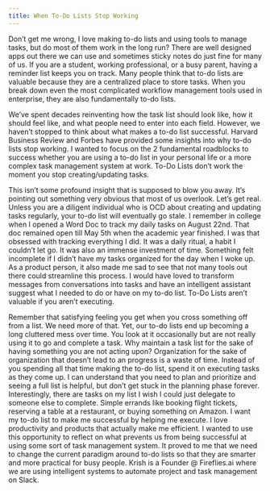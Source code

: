 ```yaml
---
title: When To-Do Lists Stop Working
---
```


Don’t get me wrong, I love making to-do lists and using tools to manage tasks, but do most of them work in the long run?
There are well designed apps out there we can use and sometimes sticky notes do just fine for many of us. If you are a student, working professional, or a busy parent, having a reminder list keeps you on track.
Many people think that to-do lists are valuable because they are a centralized place to store tasks.
When you break down even the most complicated workflow management tools used in enterprise, they are also fundamentally to-do lists.

We’ve spent decades reinventing how the task list should look like, how it should feel like, and what people need to enter into each field. However, we haven’t stopped to think about what makes a to-do list successful.
Harvard Business Review and Forbes have provided some insights into why to-do lists stop working. I wanted to focus on the 2 fundamental roadblocks to success whether you are using a to-do list in your personal life or a more complex task management system at work.
To-Do Lists don’t work the moment you stop creating/updating tasks.

This isn’t some profound insight that is supposed to blow you away. It’s pointing out something very obvious that most of us overlook. Let’s get real. Unless you are a diligent individual who is OCD about creating and updating tasks regularly, your to-do list will eventually go stale.
I remember in college when I opened a Word Doc to track my daily tasks on August 22nd. That doc remained open till May 5th when the academic year finished. I was that obsessed with tracking everything I did. It was a daily ritual, a habit I couldn’t let go. It was also an immense investment of time. Something felt incomplete if I didn’t have my tasks organized for the day when I woke up.
As a product person, it also made me sad to see that not many tools out there could streamline this process. I would have loved to transform messages from conversations into tasks and have an intelligent assistant suggest what I needed to do or have on my to-do list.
To-Do Lists aren’t valuable if you aren’t executing.

Remember that satisfying feeling you get when you cross something off from a list. We need more of that. Yet, our to-do lists end up becoming a long cluttered mess over time. You look at it occasionally but are not really using it to go and complete a task. Why maintain a task list for the sake of having something you are not acting upon?
Organization for the sake of organization that doesn’t lead to an progress is a waste of time. Instead of you spending all that time making the to-do list, spend it on executing tasks as they come up. I can understand that you need to plan and prioritize and seeing a full list is helpful, but don’t get stuck in the planning phase forever.
Interestingly, there are tasks on my list I wish I could just delegate to someone else to complete. Simple errands like booking flight tickets, reserving a table at a restaurant, or buying something on Amazon. I want my to-do list to make me successful by helping me execute.
I love productivity and products that actually make me efficient. I wanted to use this opportunity to reflect on what prevents us from being successful at using some sort of task management system. It proved to me that we need to change the current paradigm around to-do lists so that they are smarter and more practical for busy people.
Krish is a Founder @ Fireflies.ai where we are using intelligent systems to automate project and task management on Slack. 
